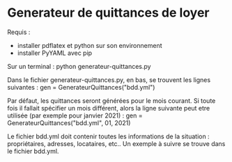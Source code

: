 # Generateur de quittances de loyer
Requis :
- installer pdflatex et python sur son environnement
- installer PyYAML avec pip

Sur un terminal :
python generateur-quittances.py

Dans le fichier generateur-quittances.py, en bas, se trouvent les lignes suivantes :
gen = GenerateurQuittances("bdd.yml")

Par défaut, les quittances seront générées pour le mois courant. Si toute fois il fallait spécifier un mois différent, alors la ligne suivante peut etre utilisée (par exemple pour janvier 2021) :
gen = GenerateurQuittances("bdd.yml", 01, 2021)

Le fichier bdd.yml doit contenir toutes les informations de la situation : propriétaires, adresses, locataires, etc..
Un exemple à suivre se trouve dans le fichier bdd.yml.
